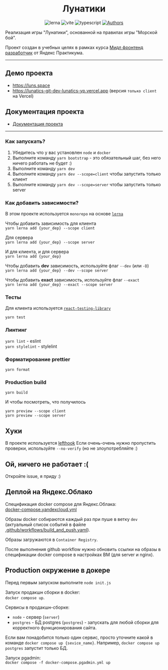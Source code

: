 <div align='center'>

# Лунатики

![lerna](https://img.shields.io/badge/lerna-5.4.3-blue)
![vite](https://img.shields.io/badge/vite-3.2.5-blue)
![typescript](https://img.shields.io/badge/typescript-4.9.5-blue)
[![Authors](https://img.shields.io/badge/Authors-Lunatics-blue)](https://github.com/orgs/Lunatics-yp/people?query=role%3Aowner)

</div>

Реализация игры "Лунатики", основанной на правилах игры "Морской бой".

Проект создан в учебных целях в рамках курса [Мидл фронтенд разработчик](https://practicum.yandex.ru/middle-frontend/) от Яндекс Практикума.

---

## Демо проекта

- https://luns.space
- https://lunatics-git-dev-lunatics-yp.vercel.app (версия `только client` на Vercel)

## Документация проекта

- [Документация проекта](/docs)

- - - - -

### Как запускать?

1. Убедитесь что у вас установлен `node` и `docker`
2. Выполните команду `yarn bootstrap` - это обязательный шаг, без него ничего работать не будет :)
3. Выполните команду `yarn dev`
4. Выполните команду `yarn dev --scope=client` чтобы запустить только клиент
5. Выполните команду `yarn dev --scope=server` чтобы запустить только server


### Как добавить зависимости?
В этом проекте используется `monorepo` на основе [`lerna`](https://github.com/lerna/lerna)

Чтобы добавить зависимость для клиента\
```yarn lerna add {your_dep} --scope client```

Для сервера\
```yarn lerna add {your_dep} --scope server```

И для клиента, и для сервера\
```yarn lerna add {your_dep}```

Чтобы добавить **dev** зависимость, используйте флаг `--dev` (или `-D`)\
```yarn lerna add {your_dep} --dev --scope server```

Чтобы добавить **exact** зависимость, используйте флаг `--exact`\
```yarn lerna add {your_dep} --exact --scope server```


### Тесты

Для клиента используется [`react-testing-library`](https://testing-library.com/docs/react-testing-library/intro/)

```yarn test```

### Линтинг

```yarn lint``` - eslint\
```yarn stylelint``` - stylelint

### Форматирование prettier

```yarn format```

### Production build

```yarn build```

И чтобы посмотреть, что получилось

`yarn preview --scope client`\
`yarn preview --scope server`

## Хуки
В проекте используется [lefthook](https://github.com/evilmartians/lefthook)
Если очень-очень нужно пропустить проверки, используйте `--no-verify` (но не злоупотребляйте :)

## Ой, ничего не работает :(

Откройте issue, я приду :)

## Деплой на Яндекс.Облако

Спецификация docker compose для Яндекс.Облака:\
[docker-compose.yandexcloud.yml](/docker-compose.yandexcloud.yml)

Образы docker собираются каждый раз при пуше в ветку `dev` (актуальный список событий в файле [.github/workflows/build_and_push.yaml](/.github/workflows/build_and_push.yaml)).

Образы загружаются в `Container Registry`.

После выполнения github workflow нужно обновить ссылки на образы в спецификации docker compose в настройках ВМ (для server и nginx).

## Production окружение в докере
Перед первым запуском выполните `node init.js`

Запуск продакшн сборки в docker:\
`docker compose up`.

Сервисы в продакшн-сборке:
- `node` - сервер (`server`)
- `postgres` - БД postgres (`postgres`) - запускать для любой сборки для корректного функционирования сайта.

Если вам понадобится только один сервис, просто уточните какой в команде
`docker compose up {sevice_name}`. Например, `docker compose up postgres` запустит только БД.

Запуск pgadmin:\
`docker compose -f docker-compose.pgadmin.yml up`
